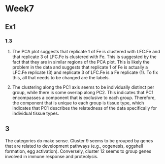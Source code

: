# Week7

## Ex1

### 1.3
1. The PCA plot suggests that replicate 1 of Fe is clustered with LFC.Fe and that replicate 3 of LFC.Fe is clustered with Fe. This is suggested by the fact that they are in similar regions of the PCA plot. This is likely the problem in the data and suggests that replicate 1 of Fe is actually a LFC.Fe replicate (3) and replicate 3 of LFC.Fe is a Fe replicate (1). To fix this, all that needs to be changed are the labels.

2. The clustering along the PC1 axis seems to be individually distinct per group, while there is some overlap along PC2. This indicates that PC1 encompasses a component that is exclusive to each group. Therefore, the component that is unique to each group is tissue type, which indicates that PC1 describes the relatedness of the data specifically for individual tissue types.

## 3
The categories do make sense. Cluster 9 seems to be grouped by genes that are related to development pathways (e.g., oogenesis, eggshell formation, egg activation). Conversely, cluster 12 seems to group genes involved in immune response and proteolysis.